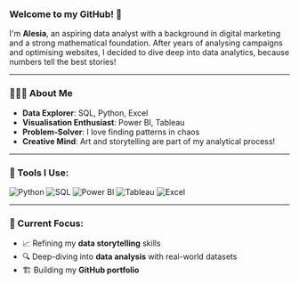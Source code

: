 ### Welcome to my GitHub! 🤗

I'm **Alesia**, an aspiring data analyst with a background in digital marketing and a strong mathematical foundation. After years of analysing campaigns and optimising websites, I decided to dive deep into data analytics, because numbers tell the best stories! 

---

### 👩🏻‍💻 About Me
- **Data Explorer**: SQL, Python, Excel
- **Visualisation Enthusiast**: Power BI, Tableau
- **Problem-Solver**: I love finding patterns in chaos
- **Creative Mind**: Art and storytelling are part of my analytical process!

---

### 🔧 Tools I Use:

![Python](https://img.shields.io/badge/Python-3776AB?style=for-the-badge&logo=python&logoColor=white)
![SQL](https://img.shields.io/badge/SQL-4479A1?style=for-the-badge&logo=postgresql&logoColor=white)
![Power BI](https://img.shields.io/badge/PowerBI-F2C811?style=for-the-badge&logo=powerbi&logoColor=black)
![Tableau](https://img.shields.io/badge/Tableau-E97627?style=for-the-badge&logo=tableau&logoColor=white)
![Excel](https://img.shields.io/badge/Excel-217346?style=for-the-badge&logo=microsoft-excel&logoColor=white)

---

### 📌 Current Focus:
- 📈 Refining my **data storytelling** skills
- 🔍 Deep-diving into **data analysis** with real-world datasets
- 🏗️ Building my **GitHub portfolio**
